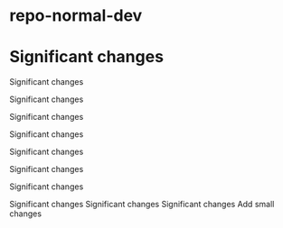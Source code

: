 # repo-normal-dev

# Significant changes
Significant changes



Significant changes



Significant changes




Significant changes



Significant changes




Significant changes

Significant changes

Significant changes
Significant changes
Significant changes
Add small changes

